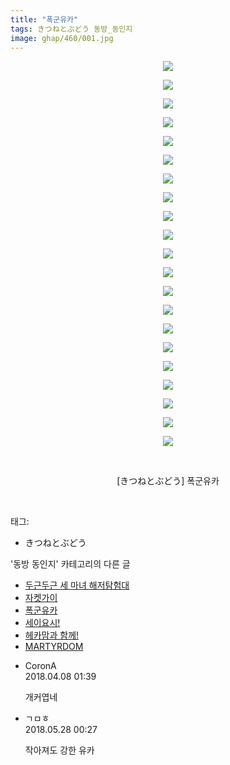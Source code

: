 ```yaml
---
title: "폭군유카"
tags: きつねとぶどう 동방_동인지
image: ghap/460/001.jpg
---
```

<div class="article">
<p style="text-align: center; clear: none; float: none;"><img src="{{ site.nasurl }}/ghap/460/001.jpg"/></p>
<p style="text-align: center; clear: none; float: none;"><img src="{{ site.nasurl }}/ghap/460/002.jpg"/></p>
<p style="text-align: center; clear: none; float: none;"><img src="{{ site.nasurl }}/ghap/460/003.jpg"/></p>
<p style="text-align: center; clear: none; float: none;"><img src="{{ site.nasurl }}/ghap/460/004.jpg"/></p>
<p style="text-align: center; clear: none; float: none;"><img src="{{ site.nasurl }}/ghap/460/005.jpg"/></p>
<p style="text-align: center; clear: none; float: none;"><img src="{{ site.nasurl }}/ghap/460/006.jpg"/></p>
<p style="text-align: center; clear: none; float: none;"><img src="{{ site.nasurl }}/ghap/460/007.jpg"/></p>
<p style="text-align: center; clear: none; float: none;"><img src="{{ site.nasurl }}/ghap/460/008.jpg"/></p>
<p style="text-align: center; clear: none; float: none;"><img src="{{ site.nasurl }}/ghap/460/009.jpg"/></p>
<p style="text-align: center; clear: none; float: none;"><img src="{{ site.nasurl }}/ghap/460/010.jpg"/></p>
<p style="text-align: center; clear: none; float: none;"><img src="{{ site.nasurl }}/ghap/460/011.jpg"/></p>
<p style="text-align: center; clear: none; float: none;"><img src="{{ site.nasurl }}/ghap/460/012.jpg"/></p>
<p style="text-align: center; clear: none; float: none;"><img src="{{ site.nasurl }}/ghap/460/013.jpg"/></p>
<p style="text-align: center; clear: none; float: none;"><img src="{{ site.nasurl }}/ghap/460/014.jpg"/></p>
<p style="text-align: center; clear: none; float: none;"><img src="{{ site.nasurl }}/ghap/460/015.jpg"/></p>
<p style="text-align: center; clear: none; float: none;"><img src="{{ site.nasurl }}/ghap/460/016.jpg"/></p>
<p style="text-align: center; clear: none; float: none;"><img src="{{ site.nasurl }}/ghap/460/017.jpg"/></p>
<p style="text-align: center; clear: none; float: none;"><img src="{{ site.nasurl }}/ghap/460/018.jpg"/></p>
<p style="text-align: center; clear: none; float: none;"><img src="{{ site.nasurl }}/ghap/460/019.jpg"/></p>
<p style="text-align: center; clear: none; float: none;"><img src="{{ site.nasurl }}/ghap/460/020.jpg"/></p>
<p style="text-align: center; clear: none; float: none;"><img src="{{ site.nasurl }}/ghap/460/021.jpg"/></p>
<p style="text-align: center; clear: none; float: none;"><br/></p>
<p style="text-align: center; clear: none; float: none;">[きつねとぶどう] 폭군유카</p>
<p><br/></p>
</div><div class="tagTrail">
<p>태그: </p>
<ul>
<li>きつねとぶどう</li>
</ul>
</div><div class="another">
<p>'동방 동인지' 카테고리의 다른 글</p>
<ul>
<li><a href="/2016-06-21-ghap_464">두근두근 세 마녀 해저탐험대</a></li>
<li><a href="/2016-06-21-ghap_462">자켓가이</a></li>
<li><a href="/2016-06-21-ghap_460">폭군유카</a></li>
<li><a href="/2016-06-21-ghap_459">세이요시!</a></li>
<li><a href="/2016-06-21-ghap_458">헤카맘과 함께!</a></li>
<li><a href="/2016-06-21-ghap_457">MARTYRDOM</a></li>
</ul>
</div><div class="cb_module cb_fluid">
<div class="cb_wrt cb_profile">
<div class="comment">
<ul>
<li class="cb_thumb_off" id="comment15235182">
<div class="cb_comment_area">
<div class="cb_info_area">
<div class="cb_section">
<span class="cb_nick_name">CoronA</span>
</div>
<div class="cb_section">
<span class="cb_date">2018.04.08 01:39 </span>
</div>
</div>
<div class="cb_dsc_comment">
<p class="cb_dsc">
											개커엽네
										</p>
</div>
</div></li>
<li class="cb_thumb_off" id="comment15262731">
<div class="cb_comment_area">
<div class="cb_info_area">
<div class="cb_section">
<span class="cb_nick_name">ㄱㅁㅎ</span>
</div>
<div class="cb_section">
<span class="cb_date">2018.05.28 00:27 </span>
</div>
</div>
<div class="cb_dsc_comment">
<p class="cb_dsc">
											작아져도 강한 유카
										</p>
</div>
</div></li>
</ul>
</div>
</div><!-- commentList close -->
</div>